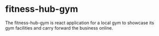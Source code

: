 # fitness-hub-gym
The fitness-hub-gym is react application for a local gym to showcase its gym facilities and carry forward the business online. 
